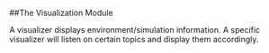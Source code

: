 ##The Visualization Module

A visualizer displays environment/simulation information. A specific visualizer will listen on certain topics and display them accordingly.
